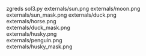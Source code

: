 zgreds
sol3.py
externals/sun.png
externals/moon.png
externals/sun_mask.png
externals/duck.png   
externals/horse.png  
externals/duck_mask.png                
externals/husky.png    
externals/penguin.png    
externals/husky_mask.png
                                 